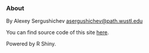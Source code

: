 ### About

By Alexey Sergushichev asergushichev@path.wustl.edu

You can find source code of this site <a href="https://github.com/ctlab/shinygam">here</a>.

<div id="GAMVersion" class="shiny-html-output"></div>

Powered by R Shiny.
